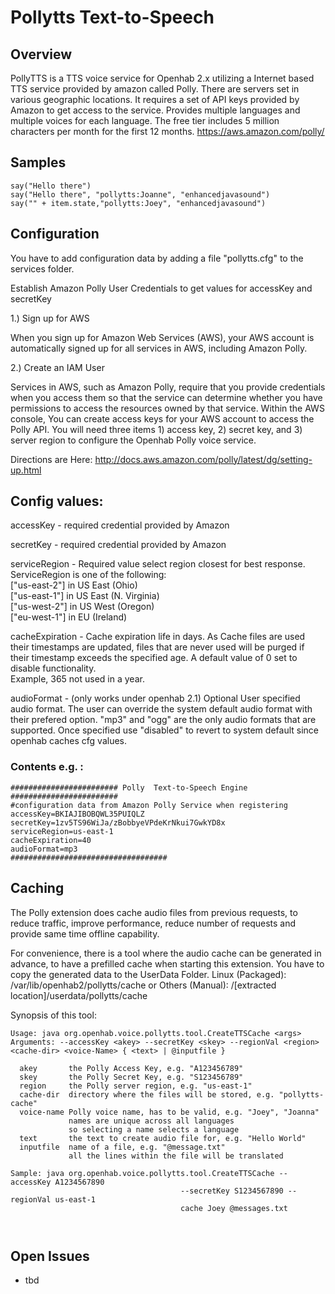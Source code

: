 # Pollytts Text-to-Speech

## Overview

PollyTTS is a TTS voice service for Openhab 2.x utilizing a Internet based TTS service provided by amazon called Polly. There are servers set in various geographic locations. It requires a set of API keys provided by Amazon to get access to the service. Provides multiple languages and multiple voices for each language. The free tier includes 5 million characters per month for the first 12 months.
https://aws.amazon.com/polly/

## Samples
```
say("Hello there")  
say("Hello there", "pollytts:Joanne", "enhancedjavasound")  
say("" + item.state,"pollytts:Joey", "enhancedjavasound")  
```


## Configuration

You have to add configuration data by adding a file "pollytts.cfg" to the services folder.

Establish Amazon Polly User Credentials to get values for accessKey and secretKey

1.) Sign up for AWS

When you sign up for Amazon Web Services (AWS), your AWS account is automatically signed up for all services in AWS, including Amazon Polly. 

2.) Create an IAM User

Services in AWS, such as Amazon Polly, require that you provide credentials when you access them so that the service can determine whether you have permissions to access the resources owned by that service. Within the AWS console, You can create access keys for your AWS account to access the Polly API. You will need three items 1) access key, 2) secret key, and 3) server region to configure the Openhab Polly voice service.

Directions are Here: http://docs.aws.amazon.com/polly/latest/dg/setting-up.html

## Config values:

accessKey - required credential provided by Amazon 

secretKey - required credential provided by Amazon

serviceRegion - Required value select region closest for best response. ServiceRegion is one of the following:  
["us-east-2"] in US East (Ohio)  
["us-east-1"] in US East (N. Virginia)  
["us-west-2"] in US West (Oregon)  
["eu-west-1"] in EU (Ireland)

cacheExpiration - Cache expiration life in days. As Cache files are used their timestamps are updated, files that are never used will be purged if their timestamp exceeds the specified age. A default value of 0 set to disable functionality.  
Example, 365 not used in a year.

audioFormat - (only works under openhab 2.1) Optional User specified audio format. 
The user can override the system default audio format with their prefered option. 
"mp3" and "ogg" are the only audio formats that are supported.
Once specified use "disabled" to revert to system default since openhab caches cfg values.
            


### Contents e.g. :  
```
######################## Polly  Text-to-Speech Engine ########################  
#configuration data from Amazon Polly Service when registering  
accessKey=BKIAJIBOBQWL35PUIQLZ  
secretKey=1zv5TS96WiJa/zBobbyeVPdeKrNkui7GwkYD8x  
serviceRegion=us-east-1  
cacheExpiration=40
audioFormat=mp3  
###################################
```

## Caching

The Polly extension does cache audio files from previous requests, to reduce traffic, improve performance, reduce number of requests and provide same time offline capability.

For convenience, there is a tool where the audio cache can be generated in advance, to have a prefilled cache when starting this extension. You have to copy the generated data to the UserData Folder. Linux (Packaged): /var/lib/openhab2/pollytts/cache or Others (Manual):  /[extracted location]/userdata/pollytts/cache

Synopsis of this tool:

```
Usage: java org.openhab.voice.pollytts.tool.CreateTTSCache <args>
Arguments: --accessKey <akey> --secretKey <skey> --regionVal <region> <cache-dir> <voice-Name> { <text> | @inputfile }

  akey       the Polly Access Key, e.g. "A123456789"
  skey       the Polly Secret Key, e.g. "S123456789"
  region     the Polly server region, e.g. "us-east-1"
  cache-dir  directory where the files will be stored, e.g. "pollytts-cache"
  voice-name Polly voice name, has to be valid, e.g. "Joey", "Joanna"
             names are unique across all languages
             so selecting a name selects a language 
  text       the text to create audio file for, e.g. "Hello World"
  inputfile  name of a file, e.g. "@message.txt"
             all the lines within the file will be translated

Sample: java org.openhab.voice.pollytts.tool.CreateTTSCache --accessKey A1234567890
                                      --secretKey S1234567890 --regionVal us-east-1
                                      cache Joey @messages.txt



```


## Open Issues

* tbd
